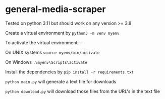 # general-media-scraper
Tested on python 3.11 but should work on any version >= 3.8

Create a virtual environment by ```python3 -m venv myenv```

To activate the virtual environment: -

On UNIX systems ```source myenv/bin/activate```

On Windows ```.\myenv\Scripts\activate```

Install the dependencies by ```pip install -r requirements.txt```

```python main.py``` will generate a text file for downloads 

```python download.py``` will download those files from the URL's in the text file


